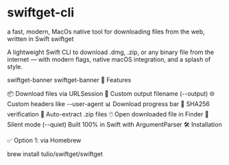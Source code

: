 # swiftget-cli
a fast, modern, MacOs native tool for downloading files from the web, written in Swift
swiftget

A lightweight Swift CLI to download .dmg, .zip, or any binary file from the internet — with modern flags, native macOS integration, and a splash of style.

swiftget-banner
swiftget-banner
🚀 Features

📦 Download files via URLSession
📁 Custom output filename (--output)
🌐 Custom headers like --user-agent
📊 Download progress bar
🔐 SHA256 verification
🧩 Auto-extract .zip files
🖱️ Open downloaded file in Finder
🤫 Silent mode (--quiet)
Built 100% in Swift with ArgumentParser
🛠 Installation

✅ Option 1: via Homebrew 



brew install tulio/swiftget/swiftget
